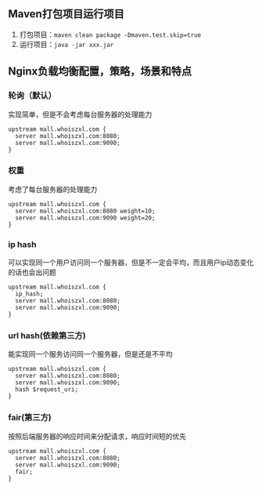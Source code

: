 ## Maven打包项目运行项目
1. 打包项目：`maven clean package -Dmaven.test.skip=true`
2. 运行项目：`java -jar xxx.jar`

## Nginx负载均衡配置，策略，场景和特点

### 轮询（默认）
实现简单，但是不会考虑每台服务器的处理能力
```nginx
upstream mall.whoiszxl.com {
  server mall.whoiszxl.com:8080;
  server mall.whoiszxl.com:9090;
} 
```

### 权重
考虑了每台服务器的处理能力
```nginx
upstream mall.whoiszxl.com {
  server mall.whoiszxl.com:8080 weight=10;
  server mall.whoiszxl.com:9090 weight=20;
} 
```

### ip hash
可以实现同一个用户访问同一个服务器，但是不一定会平均，而且用户ip动态变化的话也会出问题
```nginx
upstream mall.whoiszxl.com {
  ip_hash;
  server mall.whoiszxl.com:8080;
  server mall.whoiszxl.com:9090;
} 
```

### url hash(依赖第三方)
能实现同一个服务访问同一个服务器，但是还是不平均
```nginx
upstream mall.whoiszxl.com {
  server mall.whoiszxl.com:8080;
  server mall.whoiszxl.com:9090;
  hash $request_uri;
} 
```

### fair(第三方)
按照后端服务器的响应时间来分配请求，响应时间短的优先
```nginx
upstream mall.whoiszxl.com {
  server mall.whoiszxl.com:8080;
  server mall.whoiszxl.com:9090;
  fair;
} 
```